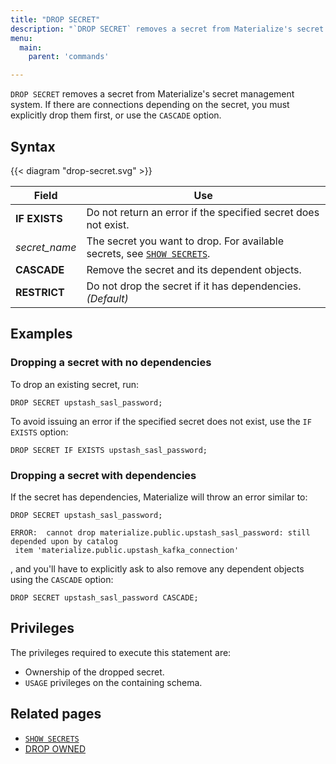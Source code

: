 ```yaml
---
title: "DROP SECRET"
description: "`DROP SECRET` removes a secret from Materialize's secret management system."
menu:
  main:
    parent: 'commands'

---
```


`DROP SECRET` removes a secret from Materialize's secret management system. If there are connections depending on the secret, you must explicitly drop them first, or use the `CASCADE` option.

## Syntax

{{< diagram "drop-secret.svg" >}}

Field | Use
------|-----
**IF EXISTS** | Do not return an error if the specified secret does not exist.
_secret&lowbar;name_ | The secret you want to drop. For available secrets, see [`SHOW SECRETS`](../show-secrets).
**CASCADE** | Remove the secret and its dependent objects.
**RESTRICT** | Do not drop the secret if it has dependencies. _(Default)_

## Examples

### Dropping a secret with no dependencies

To drop an existing secret, run:

```mzsql
DROP SECRET upstash_sasl_password;
```

To avoid issuing an error if the specified secret does not exist, use the `IF EXISTS` option:

```mzsql
DROP SECRET IF EXISTS upstash_sasl_password;
```

### Dropping a secret with dependencies

If the secret has dependencies, Materialize will throw an error similar to:

```mzsql
DROP SECRET upstash_sasl_password;
```

```nofmt
ERROR:  cannot drop materialize.public.upstash_sasl_password: still depended upon by catalog
 item 'materialize.public.upstash_kafka_connection'
```

, and you'll have to explicitly ask to also remove any dependent objects using the `CASCADE` option:

```mzsql
DROP SECRET upstash_sasl_password CASCADE;
```

## Privileges

The privileges required to execute this statement are:

- Ownership of the dropped secret.
- `USAGE` privileges on the containing schema.

## Related pages

- [`SHOW SECRETS`](../show-secrets)
- [DROP OWNED](../drop-owned)
